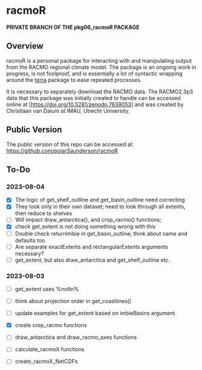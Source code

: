 # racmoR

**PRIVATE BRANCH OF THE pkg06_racmoR PACKAGE**

## Overview
racmoR is a personal package for interacting with and manipulating output from the RACMO regional climate model.
The package is an ongoing work in progress, is not foolproof, and is essentially a lot of syntactic wrapping around the [terra](https://rspatial.org) package to ease repeated processes.

It is necessary to separately download the RACMO data. 
The RACMO2.3p3 data that this package was initially created to handle can be accessed online at [https://doi.org/10.5281/zenodo.7639053] and was created by Christiaan van Dalum at IMAU, Utrecht University.

## Public Version
The public version of this repo can be accessed at: 
  https://github.com/polarSaunderson/racmoR

## To-Do
### 2023-08-04
- [X] The logic of get_shelf_outline and get_basin_outline need correcting
 - [X] They look only in their own dataset; need to look through all extents, then reduce to shelves
 - [ ] Will impact draw_antarctica(), and crop_racmo() functions;
 - [X] check get_extent is not doing something wrong with this
- [ ] Double check returnImbie in get_basin_outline; think about name and defaults too
- [ ] Are separate exactExtents and rectangularExtents arguments necessary?
 - [ ] get_extent, but also draw_antarctica and get_shelf_outline etc.

### 2023-08-03 
- [ ] get_extent uses %notIn%
- [ ] think about projection order in get_coastlines()
- [ ] update examples for get_extent based on imbieBasins argument
- [X] create crop_racmo functions
- [ ] draw_antarctica and draw_racmo_axes functions
- [ ] calculate_racmoX functions
- [ ] create_racmoX_NetCDFs

